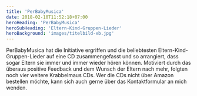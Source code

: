 ```yaml
---
title: 'PerBabyMusica'
date: 2018-02-10T11:52:18+07:00
heroHeading: 'PerBabyMusica'
heroSubHeading: 'Eltern-Kind-Gruppen-Lieder'
heroBackground: 'images/titelbild-xb.jpg'
---
```


PerBabyMusica hat die Initiative ergriffen und die beliebtesten Eltern-Kind-Gruppen-Lieder auf eine CD zusammengefasst und so arrangiert, dass sogar Eltern sie immer und immer wieder hören können. Motiviert durch das überaus positive Feedback und dem Wunsch der Eltern nach mehr, folgten noch vier weitere Krabbelmaus CDs. Wer die CDs nicht über Amazon bestellen möchte, kann sich auch gerne über das Kontaktformular an mich wenden.